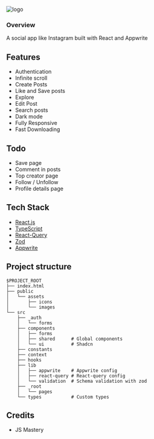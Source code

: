 
![logo](https://github.com/maazshakeel/snapgram/assets/62890173/3d357298-7737-4bce-be4d-e7d3c8c10d51)

### Overview
A social app like Instagram built with React and Appwrite

## Features
- Authentication
- Infinite scroll
- Create Posts
- Like and Save posts
- Explore
- Edit Post
- Search posts
- Dark mode
- Fully Responsive
- Fast Downloading

## Todo
- Save page
- Comment in posts
- Top creator page
- Follow / Unfollow
- Profile details page

## Tech Stack

- [React.js](https://react.dev/)
- [TypeScript](https://typescriptlang.org/)
- [React-Query](https://tanstack.com/)
- [Zod](https://zod.dev/) 
- [Appwrite](https://appwrite.io/)

## Project structure

```
$PROJECT_ROOT
├── index.html
├── public
│   └── assets
│       ├── icons
│       └── images
└── src
    ├── _auth
    │   └── forms
    ├── components
    │   ├── forms
    │   ├── shared      # Global components
    │   └── ui          # Shadcn
    ├── constants
    ├── context
    ├── hooks
    ├── lib
    │   ├── appwrite    # Appwrite config
    │   ├── react-query # React-query config
    │   └── validation  # Schema validation with zod
    ├── _root
    │   └── pages
    └── types           # Custom types
```

## Credits
- JS Mastery
